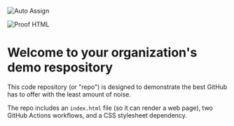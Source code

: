 ![Auto Assign](https://github.com/ProBotOrgCopy/demo-repository/actions/workflows/auto-assign.yml/badge.svg)

![Proof HTML](https://github.com/ProBotOrgCopy/demo-repository/actions/workflows/proof-html.yml/badge.svg)

# Welcome to your organization's demo respository
This code repository (or "repo") is designed to demonstrate the best GitHub has to offer with the least amount of noise.

The repo includes an `index.html` file (so it can render a web page), two GitHub Actions workflows, and a CSS stylesheet dependency.
